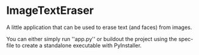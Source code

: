 # ImageTextEraser
A little application that can be used to erase text (and faces) from images.

You can either simply run ''app.py'' or buildout the project using the spec-file to create a standalone executable with PyInstaller.
